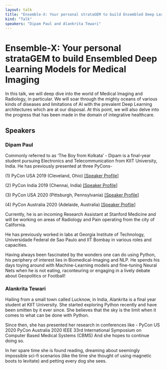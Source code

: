 ```yaml
---
layout: talk
title: "Ensemble-X: Your personal strataGEM to build Ensembled Deep Learning Models for Medical Imaging"
kind: "Talk"
speakers: "Dipam Paul and Alankrita Tewari"
---
```


# Ensemble-X: Your personal strataGEM to build Ensembled Deep Learning Models for Medical Imaging

In this talk, we will deep dive into the world of Medical Imaging and Radiology, in particular. We will soar through the mighty oceans of various kinds of diseases and limitations of AI with the prevalent Deep Learning architectures which are at our disposal. At this point, we will also delve into the progress that has been made in the domain of integrative healthcare.

## Speakers

### Dipam Paul

Commonly referred to as ‘The Boy from Kolkata’ - Dipam is a final-year student pursuing Electronics and Telecommunication from KIIT University, India. He has previously presented at three PyCons-

(1) PyCon USA 2019 (Cleveland, Ohio) [[Speaker Profile]][1]

(2) PyCon India 2019 (Chennai, India) [[Speaker Profile]][2]

(3) PyCon USA 2020 (Pittsburgh, Pennsylvania) [[Speaker Profile]][3]

(4) PyCon Australia 2020 (Adelaide, Australia) [[Speaker Profile]][4]

Currently, he is an incoming Research Assistant at Stanford Medicine and will be working on areas of Radiology and Pain operating from the city of California.

He has previously worked in labs at Georgia Institute of Technology, Universidade Federal de Sao Paulo and IIT Bombay in various roles and capacities.

Having always been fascinated by the wonders one can do using Python, his periphery of interest lies in Biomedical-Imaging and NLP. He spends his days toying around with Machine-Learning models and fine-tuning Neural Nets when he is not eating, raconteuring or engaging in a lively debate about Geopolitics or Football!


  [1]: https://us.pycon.org/2019/speaker/profile/397/
  [2]: https://in.pycon.org/cfp/posters-2019/proposals/using-python-for-biomedical-image-processing~eggle/
  [3]: https://us.pycon.org/2020/speaker/profile/93/
  [4]: https://2020.pycon.org.au/program/duguzz/

### Alankrita Tewari

Hailing from a small town called Lucknow, in India, Alankrita is a final year student at KIIT University. She started exploring Python recently and have been smitten by it ever since. She believes that the sky is the limit when it comes to what can be done with Python. 

Since then, she has presented her research in conferences like -
PyCon US 2020
PyCon Australia 2020
IEEE 33rd International Symposium on Computer Based Medical Systems (CBMS)
And she hopes to continue doing so.

 In her spare time she is found reading, dreaming about seemingly impossible sci-fi scenarios (like the time she thought of using magnetic boots to levitate) and petting every dog she sees.
